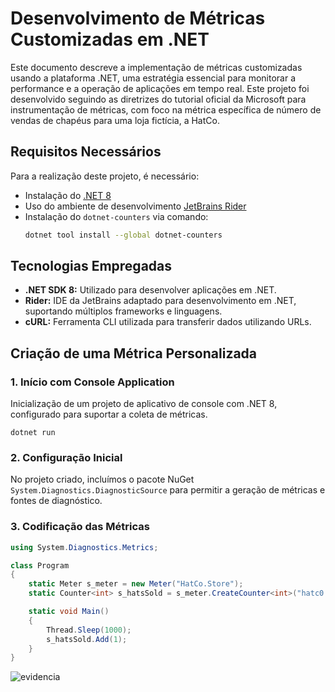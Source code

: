 # Desenvolvimento de Métricas Customizadas em .NET

Este documento descreve a implementação de métricas customizadas usando a plataforma .NET, uma estratégia essencial para monitorar a performance e a operação de aplicações em tempo real. Este projeto foi desenvolvido seguindo as diretrizes do tutorial oficial da Microsoft para instrumentação de métricas, com foco na métrica específica de número de vendas de chapéus para uma loja fictícia, a HatCo.

## Requisitos Necessários
Para a realização deste projeto, é necessário:
- Instalação do [.NET 8](https://dotnet.microsoft.com/pt-br/download/dotnet/8.0)
- Uso do ambiente de desenvolvimento [JetBrains Rider](https://www.jetbrains.com/pt-br/rider/)
- Instalação do `dotnet-counters` via comando:
  ```bash
  dotnet tool install --global dotnet-counters
  ```

## Tecnologias Empregadas
- **.NET SDK 8:** Utilizado para desenvolver aplicações em .NET.
- **Rider:** IDE da JetBrains adaptado para desenvolvimento em .NET, suportando múltiplos frameworks e linguagens.
- **cURL:** Ferramenta CLI utilizada para transferir dados utilizando URLs.

## Criação de uma Métrica Personalizada

### 1. Início com Console Application
Inicialização de um projeto de aplicativo de console com .NET 8, configurado para suportar a coleta de métricas.
```
dotnet run
```

### 2. Configuração Inicial
No projeto criado, incluímos o pacote NuGet `System.Diagnostics.DiagnosticSource` para permitir a geração de métricas e fontes de diagnóstico.

### 3. Codificação das Métricas

```csharp
using System.Diagnostics.Metrics;

class Program
{
    static Meter s_meter = new Meter("HatCo.Store");
    static Counter<int> s_hatsSold = s_meter.CreateCounter<int>("hatc0.store.hats_sold");

    static void Main()
    {
        Thread.Sleep(1000);
        s_hatsSold.Add(1);
    }
}
```



![evidencia](./assets/2024-05-1109.04.09.jpeg)

